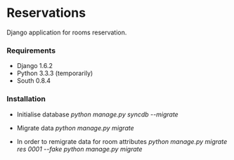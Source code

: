 Reservations
============

Django application for rooms reservation.

### Requirements

* Django 1.6.2
* Python 3.3.3 (temporarily)
* South 0.8.4

### Installation

* Initialise database
_python manage.py syncdb --migrate_

* Migrate data
_python manage.py migrate_

* In order to remigrate data for room attributes
_python manage.py migrate res 0001 --fake_
_python manage.py migrate_
